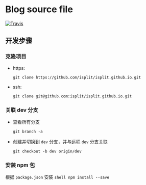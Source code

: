 # Blog source file

[![Travis](https://www.travis-ci.org/isplit/isplit.github.io.svg?branch=master)](https://isplit.github.io)

## 开发步骤

### 克隆项目

- https:
    ```shell
    git clone https://github.com/isplit/isplit.github.io.git
    ```

- ssh:
    ```shell
    git clone git@github.com:isplit/isplit.github.io.git
    ```

### 关联 dev 分支

- 查看所有分支
    ```
    git branch -a
    ```

- 创建并切换到 `dev` 分支，并与远程 `dev` 分支关联
    ```
    git checkout -b dev origin/dev
    ```

### 安装 npm 包

根据 `package.json` 安装
    ```shell
    npm install --save
    ```
